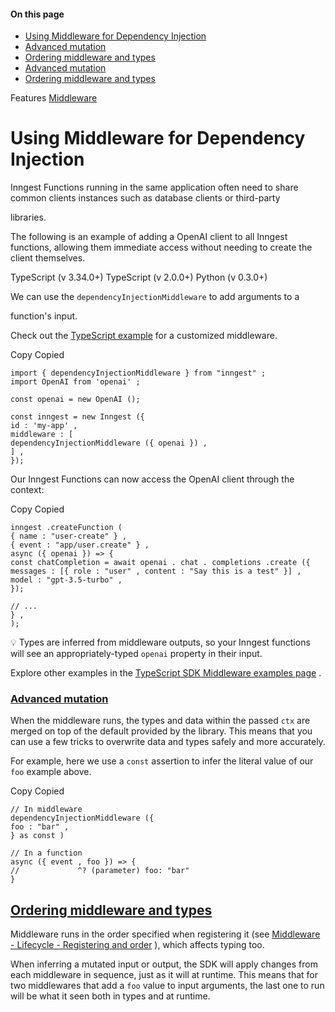 #### On this page

- [Using Middleware for Dependency Injection](\docs\features\middleware\dependency-injection#using-middleware-for-dependency-injection)
- [Advanced mutation](\docs\features\middleware\dependency-injection#advanced-mutation)
- [Ordering middleware and types](\docs\features\middleware\dependency-injection#ordering-middleware-and-types)
- [Advanced mutation](\docs\features\middleware\dependency-injection#advanced-mutation-2)
- [Ordering middleware and types](\docs\features\middleware\dependency-injection#ordering-middleware-and-types-2)

Features [Middleware](\docs\features\middleware)

# Using Middleware for Dependency Injection

Inngest Functions running in the same application often need to share common clients instances such as database clients or third-party

libraries.

The following is an example of adding a OpenAI client to all Inngest functions, allowing them immediate access without needing to create the client themselves.

TypeScript (v 3.34.0+) TypeScript (v 2.0.0+) Python (v 0.3.0+)

We can use the `dependencyInjectionMiddleware` to add arguments to a

function's input.

Check out the [TypeScript example](\docs\features\middleware\dependency-injection?guide=typescript) for a customized middleware.

Copy Copied

```
import { dependencyInjectionMiddleware } from "inngest" ;
import OpenAI from 'openai' ;

const openai = new OpenAI ();

const inngest = new Inngest ({
id : 'my-app' ,
middleware : [
dependencyInjectionMiddleware ({ openai }) ,
] ,
});
```

Our Inngest Functions can now access the OpenAI client through the context:

Copy Copied

```
inngest .createFunction (
{ name : "user-create" } ,
{ event : "app/user.create" } ,
async ({ openai }) => {
const chatCompletion = await openai . chat . completions .create ({
messages : [{ role : "user" , content : "Say this is a test" }] ,
model : "gpt-3.5-turbo" ,
});

// ...
} ,
);
```

💡 Types are inferred from middleware outputs, so your Inngest functions will see an appropriately-typed `openai` property in their input.

Explore other examples in the [TypeScript SDK Middleware examples page](\docs\reference\middleware\examples) .

### [Advanced mutation](\docs\features\middleware\dependency-injection#advanced-mutation)

When the middleware runs, the types and data within the passed `ctx` are merged on top of the default provided by the library. This means that you can use a few tricks to overwrite data and types safely and more accurately.

For example, here we use a `const` assertion to infer the literal value of our `foo` example above.

Copy Copied

```
// In middleware
dependencyInjectionMiddleware ({
foo : "bar" ,
} as const )

// In a function
async ({ event , foo }) => {
//             ^? (parameter) foo: "bar"
}
```

## [Ordering middleware and types](\docs\features\middleware\dependency-injection#ordering-middleware-and-types)

Middleware runs in the order specified when registering it (see [Middleware - Lifecycle - Registering and order](\docs\reference\middleware\lifecycle#registering-and-order) ), which affects typing too.

When inferring a mutated input or output, the SDK will apply changes from each middleware in sequence, just as it will at runtime. This means that for two middlewares that add a `foo` value to input arguments, the last one to run will be what it seen both in types and at runtime.